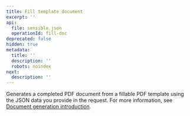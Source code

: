 ```yaml
---
title: Fill template document
excerpt: ''
api:
  file: sensible.json
  operationId: fill-doc
deprecated: false
hidden: true
metadata:
  title: ''
  description: ''
  robots: noindex
next:
  description: ''
---
```

Generates a completed PDF document from a fillable PDF template using the JSON data you provide in the request. For more information, see [Document generation introduction](doc:document-generation-intro).
